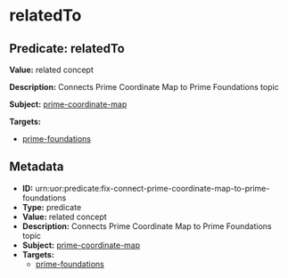 # relatedTo

## Predicate: relatedTo

**Value:** related concept

**Description:** Connects Prime Coordinate Map to Prime Foundations topic

**Subject:** [prime-coordinate-map](../Concepts/prime-coordinate-map.md)

**Targets:**

- [prime-foundations](../Concepts/prime-foundations.md)

## Metadata

- **ID:** urn:uor:predicate:fix-connect-prime-coordinate-map-to-prime-foundations
- **Type:** predicate
- **Value:** related concept
- **Description:** Connects Prime Coordinate Map to Prime Foundations topic
- **Subject:** [prime-coordinate-map](../Concepts/prime-coordinate-map.md)
- **Targets:**
  - [prime-foundations](../Concepts/prime-foundations.md)
